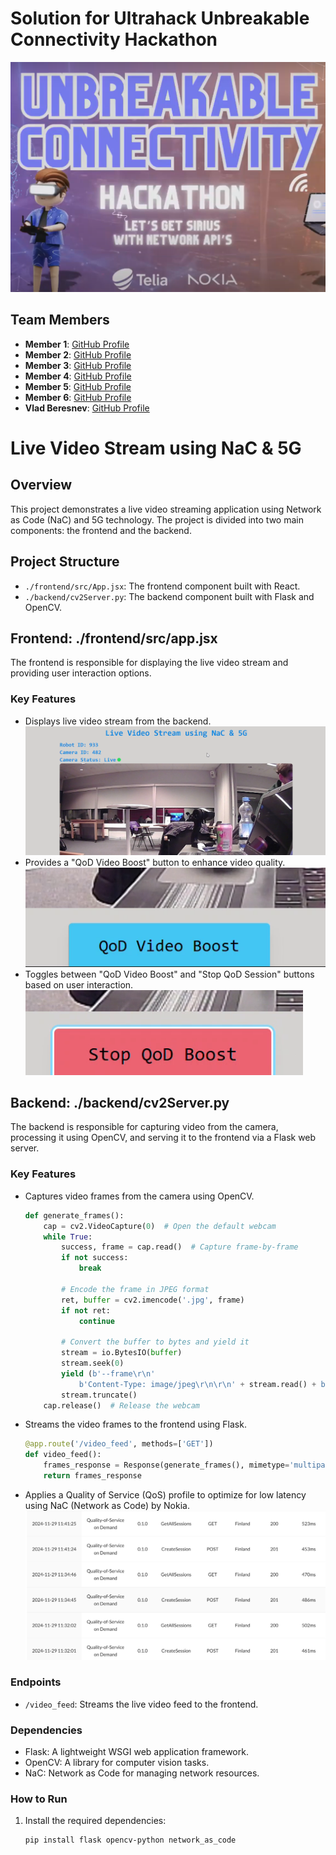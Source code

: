 # Solution for Ultrahack Unbreakable Connectivity Hackathon
![alt text](./assets/image-3.png)

## Team Members
- **Member 1**: [GitHub Profile](https://github.com/member1)
- **Member 2**: [GitHub Profile](https://github.com/member2)
- **Member 3**: [GitHub Profile](https://github.com/member3)
- **Member 4**: [GitHub Profile](https://github.com/member4)
- **Member 5**: [GitHub Profile](https://github.com/member5)
- **Member 6**: [GitHub Profile](https://github.com/member6)
- **Vlad Beresnev**: [GitHub Profile](https://github.com/vlad-beresnev)

# Live Video Stream using NaC & 5G
## Overview
This project demonstrates a live video streaming application using Network as Code (NaC) and 5G technology. The project is divided into two main components: the frontend and the backend.

## Project Structure
- `./frontend/src/App.jsx`: The frontend component built with React.
- `./backend/cv2Server.py`: The backend component built with Flask and OpenCV.

## Frontend: ./frontend/src/app.jsx
The frontend is responsible for displaying the live video stream and providing user interaction options.

### Key Features
- Displays live video stream from the backend.
![alt text](./assets/image.png)
- Provides a "QoD Video Boost" button to enhance video quality.
![alt text](./assets/image-1.png)
- Toggles between "QoD Video Boost" and "Stop QoD Session" buttons based on user interaction.
![alt text](./assets/image-2.png)

## Backend: ./backend/cv2Server.py
The backend is responsible for capturing video from the camera, processing it using OpenCV, and serving it to the frontend via a Flask web server.

### Key Features
- Captures video frames from the camera using OpenCV.
    ```python
    def generate_frames():
        cap = cv2.VideoCapture(0)  # Open the default webcam
        while True:
            success, frame = cap.read()  # Capture frame-by-frame
            if not success:
                break

            # Encode the frame in JPEG format
            ret, buffer = cv2.imencode('.jpg', frame)
            if not ret:
                continue

            # Convert the buffer to bytes and yield it
            stream = io.BytesIO(buffer)
            stream.seek(0)
            yield (b'--frame\r\n'
                b'Content-Type: image/jpeg\r\n\r\n' + stream.read() + b'\r\n')
            stream.truncate()
        cap.release()  # Release the webcam

- Streams the video frames to the frontend using Flask.
    ```python
    @app.route('/video_feed', methods=['GET'])
    def video_feed():
        frames_response = Response(generate_frames(), mimetype='multipart/x-mixed-replace; boundary=frame')
        return frames_response

- Applies a Quality of Service (QoS) profile to optimize for low latency using NaC (Network as Code) by Nokia.
![alt text](./assets/image-4.png)

### Endpoints
- `/video_feed`: Streams the live video feed to the frontend.

### Dependencies
- Flask: A lightweight WSGI web application framework.
- OpenCV: A library for computer vision tasks.
- NaC: Network as Code for managing network resources.

### How to Run
1. Install the required dependencies:
   ```bash
   pip install flask opencv-python network_as_code